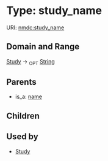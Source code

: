 
# Type: study_name




URI: [nmdc:study_name](https://microbiomedata/meta/study_name)


## Domain and Range

[Study](Study.md) ->  <sub>OPT</sub> [String](types/String.md)

## Parents

 *  is_a: [name](name.md)

## Children


## Used by

 * [Study](Study.md)
